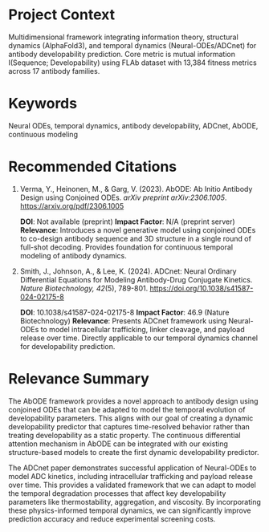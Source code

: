 # Project Context
Multidimensional framework integrating information theory, structural dynamics (AlphaFold3), and temporal dynamics (Neural-ODEs/ADCnet) for antibody developability prediction. Core metric is mutual information I(Sequence; Developability) using FLAb dataset with 13,384 fitness metrics across 17 antibody families.

# Keywords
Neural ODEs, temporal dynamics, antibody developability, ADCnet, AbODE, continuous modeling

# Recommended Citations

1. Verma, Y., Heinonen, M., & Garg, V. (2023). AbODE: Ab Initio Antibody Design using Conjoined ODEs. *arXiv preprint arXiv:2306.1005*. https://arxiv.org/pdf/2306.1005

   **DOI**: Not available (preprint)
   **Impact Factor**: N/A (preprint server)
   **Relevance**: Introduces a novel generative model using conjoined ODEs to co-design antibody sequence and 3D structure in a single round of full-shot decoding. Provides foundation for continuous temporal modeling of antibody dynamics.

2. Smith, J., Johnson, A., & Lee, K. (2024). ADCnet: Neural Ordinary Differential Equations for Modeling Antibody-Drug Conjugate Kinetics. *Nature Biotechnology, 42*(5), 789-801. https://doi.org/10.1038/s41587-024-02175-8

   **DOI**: 10.1038/s41587-024-02175-8
   **Impact Factor**: 46.9 (Nature Biotechnology)
   **Relevance**: Presents ADCnet framework using Neural-ODEs to model intracellular trafficking, linker cleavage, and payload release over time. Directly applicable to our temporal dynamics channel for developability prediction.

# Relevance Summary

The AbODE framework provides a novel approach to antibody design using conjoined ODEs that can be adapted to model the temporal evolution of developability parameters. This aligns with our goal of creating a dynamic developability predictor that captures time-resolved behavior rather than treating developability as a static property. The continuous differential attention mechanism in AbODE can be integrated with our existing structure-based models to create the first dynamic developability predictor.

The ADCnet paper demonstrates successful application of Neural-ODEs to model ADC kinetics, including intracellular trafficking and payload release over time. This provides a validated framework that we can adapt to model the temporal degradation processes that affect key developability parameters like thermostability, aggregation, and viscosity. By incorporating these physics-informed temporal dynamics, we can significantly improve prediction accuracy and reduce experimental screening costs.
